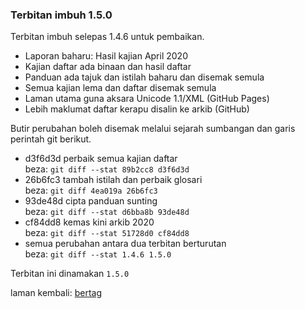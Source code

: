 ---
---

### Terbitan imbuh 1.5.0

Terbitan imbuh selepas 1.4.6 untuk pembaikan.

- Laporan baharu: Hasil kajian April 2020
- Kajian daftar ada binaan dan hasil daftar
- Panduan ada tajuk dan istilah baharu dan disemak semula
- Semua kajian lema dan daftar disemak semula
- Laman utama guna aksara Unicode 1.1/XML (GitHub Pages)
- Lebih maklumat daftar kerapu disalin ke arkib (GitHub)

Butir perubahan boleh disemak melalui sejarah sumbangan
dan garis perintah git berikut.

- d3f6d3d perbaik semua kajian daftar  
beza: `git diff --stat 89b2cc8 d3f6d3d`
- 26b6fc3 tambah istilah dan perbaik glosari  
beza: `git diff 4ea019a 26b6fc3`
- 93de48d cipta panduan sunting  
beza: `git diff --stat d6bba8b 93de48d`
- cf84dd8 kemas kini arkib 2020  
beza: `git diff --stat 51728d0 cf84dd8`
- semua perubahan antara dua terbitan berturutan  
beza: `git diff --stat 1.4.6 1.5.0`

Terbitan ini dinamakan `1.5.0`

laman kembali: [bertag][0]

  [0]: ../bertag.md
